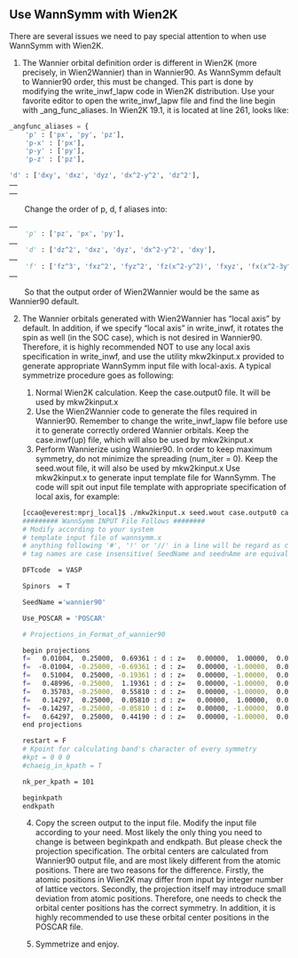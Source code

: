 ## Use WannSymm with Wien2K

There are several issues we need to pay special attention to when use WannSymm with Wien2K. 

1. The Wannier orbital definition order is different in Wien2K (more precisely, in Wien2Wannier) than in Wannier90. As WannSymm default to Wannier90 order, this must be changed. This part is done by modifying the write_inwf_lapw code in Wien2K distribution. Use your favorite editor to open the write_inwf_lapw file and find the line begin with _ang_func_aliases. In Wien2K 19.1, it is located at line 261, looks like:

```python
_angfunc_aliases = {
    'p' : ['px', 'py', 'pz'],
    'p-x' : ['px'],
    'p-y' : ['py'],
    'p-z' : ['pz'],

'd' : ['dxy', 'dxz', 'dyz', 'dx^2-y^2', 'dz^2'],
……
……
```

&nbsp; &nbsp; &nbsp; &nbsp;Change the order of p, d, f aliases into:

```python
……
    'p' : ['pz', 'px', 'py'],
……
    'd' : ['dz^2', 'dxz', 'dyz', 'dx^2-y^2', 'dxy'],
……
    'f' : ['fz^3', 'fxz^2', 'fyz^2', 'fz(x^2-y^2)', 'fxyz', 'fx(x^2-3y^2)', 'fy(3x^2-y^2)'],
……
```

&nbsp; &nbsp; &nbsp; &nbsp;So that the output order of Wien2Wannier would be the same as Wannier90 default.

2. The Wannier orbitals generated with Wien2Wannier has “local axis” by default. In addition, if we specify “local axis” in write_inwf, it rotates the spin as well (in the SOC case), which is not desired in Wannier90. Therefore, it is highly recommended NOT to use any local axis specification in write_inwf, and use the utility mkw2kinput.x provided to generate appropriate WannSymm input file with local-axis.
A typical symmetrize procedure goes as following:
    1. Normal Wien2K calculation. Keep the case.output0 file. It will be used by  mkw2kinput.x
    2. Use the Wien2Wannier code to generate the files required in Wannier90. Remember to change the write_inwf_lapw file before use it to generate correctly ordered Wannier orbitals. Keep the case.inwf(up) file, which will also be used by mkw2kinput.x
    3. Perform Wannierize using Wannier90. In order to keep maximum symmetry, do not minimize the spreading (num_iter = 0). Keep the seed.wout file, it will also be used by mkw2kinput.x
    Use mkw2kinput.x to generate input template file for WannSymm. The code will spit out input file template with appropriate specification of local axis, for example:

    ```bash
    [ccao@everest:mprj_local]$ ./mkw2kinput.x seed.wout case.output0 case.inwfup
    ######### WannSymm INPUT File Follows ########
    # Modify according to your system
    # template input file of wannsymm.x
    # anything following '#', '!' or '//' in a line will be regard as comments
    # tag names are case insensitive( SeedName and seednAme are equivalent)

    DFTcode  = VASP

    Spinors  = T

    SeedName ='wannier90'

    Use_POSCAR = 'POSCAR'

    # Projections_in_Format_of_wannier90

    begin projections
    f=   0.01004,  0.25000,  0.69361 : d : z=   0.00000,  1.00000,  0.00000 : x=   0.00000,  0.00000,  1.00000 : y=   1.00000,  0.00000,  0.00000
    f=  -0.01004, -0.25000, -0.69361 : d : z=   0.00000, -1.00000,  0.00000 : x=   0.00000,  0.00000, -1.00000 : y=  -1.00000,  0.00000,  0.00000
    f=   0.51004,  0.25000, -0.19361 : d : z=   0.00000, -1.00000,  0.00000 : x=   0.00000,  0.00000, -1.00000 : y=   1.00000,  0.00000,  0.00000
    f=   0.48996, -0.25000,  1.19361 : d : z=   0.00000, -1.00000,  0.00000 : x=   0.00000,  0.00000,  1.00000 : y=  -1.00000,  0.00000,  0.00000
    f=   0.35703, -0.25000,  0.55810 : d : z=   0.00000, -1.00000,  0.00000 : x=   0.00000,  0.00000,  1.00000 : y=  -1.00000,  0.00000,  0.00000
    f=   0.14297,  0.25000,  0.05810 : d : z=   0.00000,  1.00000,  0.00000 : x=   0.00000,  0.00000,  1.00000 : y=   1.00000,  0.00000,  0.00000
    f=  -0.14297, -0.25000, -0.05810 : d : z=   0.00000, -1.00000,  0.00000 : x=   0.00000,  0.00000, -1.00000 : y=  -1.00000,  0.00000,  0.00000
    f=   0.64297,  0.25000,  0.44190 : d : z=   0.00000, -1.00000,  0.00000 : x=   0.00000,  0.00000, -1.00000 : y=   1.00000,  0.00000,  0.00000
    end projections

    restart = F
    # Kpoint for calculating band's character of every symmetry
    #kpt = 0 0 0
    #chaeig_in_kpath = T

    nk_per_kpath = 101

    beginkpath
    endkpath
    ```

    4. Copy the screen output to the input file. Modify the input file according to your need. Most likely the only thing you need to change is between beginkpath and endkpath. But please check the projection specification. The orbital centers are calculated from Wannier90 output file, and are most likely different from the atomic positions. There are two reasons for the difference. Firstly, the atomic positions in Wien2K may differ from input by integer number of lattice vectors. Secondly, the projection itself may introduce small deviation from atomic positions. Therefore, one needs to check the orbital center positions has the correct symmetry. In addition, it is highly recommended to use these orbital center positions in the POSCAR file. 

    5. Symmetrize and enjoy.
